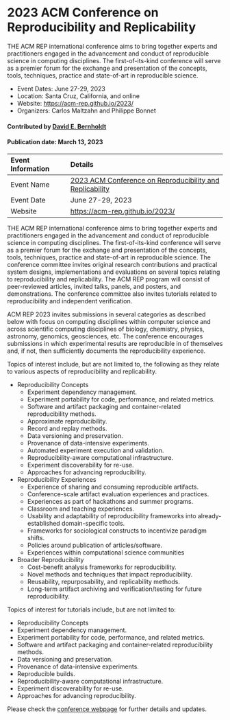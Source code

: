 # 2023 ACM Conference on Reproducibility and Replicability

<!-- deck text start --> 
THE ACM REP international conference aims to bring together experts and practitioners engaged in the advancement and conduct of reproducible science in computing disciplines. The first-of-its-kind conference will serve as a premier forum for the exchange and presentation of the concepts, tools, techniques, practice and state-of-art in reproducible science.
<!-- deck text ends -->

- Event Dates: June 27-29, 2023
- Location: Santa Cruz, California, and online
- Website: https://acm-rep.github.io/2023/
- Organizers: Carlos Maltzahn and Philippe Bonnet

#### Contributed by [David E. Bernholdt](https://github.com/bernhold/)

#### Publication date: March 13, 2023

Event Information | Details
:--- | :---			   
Event Name | [2023 ACM Conference on Reproducibility and Replicability](https://acm-rep.github.io/2023/)
Event Date |  June 27-29, 2023
Website | https://acm-rep.github.io/2023/

THE ACM REP international conference aims to bring together experts and practitioners engaged in the advancement and conduct of reproducible science in computing disciplines. The first-of-its-kind conference will serve as a premier forum for the exchange and presentation of the concepts, tools, techniques, practice and state-of-art in reproducible science. The conference committee invites original research contributions and practical system designs, implementations and evaluations on several topics relating to reproducibility and replicability. The ACM REP program will consist of peer-reviewed articles, invited talks, panels, and posters, and demonstrations. The conference committee also invites tutorials related to reproducibility and independent verification.

ACM REP 2023 invites submissions in several categories as described below with focus on computing disciplines within computer science and across scientific computing disciplines of biology, chemistry, physics, astronomy, genomics, geosciences, etc. The conference encourages submissions in which experimental results are reproducible in of themselves and, if not, then sufficiently documents the reproducibility experience.

Topics of interest include, but are not limited to, the following as they relate to various aspects of reproducibility and replicability.

- Reproducibility Concepts
  - Experiment dependency management.
  - Experiment portability for code, performance, and related metrics.
  - Software and artifact packaging and container-related reproducibility methods.
  - Approximate reproducibility.
  - Record and replay methods.
  - Data versioning and preservation.
  - Provenance of data-intensive experiments.
  - Automated experiment execution and validation.
  - Reproducibility-aware computational infrastructure.
  - Experiment discoverability for re-use.
  - Approaches for advancing reproducibility.
- Reproducibility Experiences
  - Experience of sharing and consuming reproducible artifacts.
  - Conference-scale artifact evaluation experiences and practices.
  - Experiences as part of hackathons and summer programs.
  - Classroom and teaching experiences.
  - Usability and adaptability of reproducibility frameworks into already-established domain-specific tools.
  - Frameworks for sociological constructs to incentivize paradigm shifts.
  - Policies around publication of articles/software.
  - Experiences within computational science communities
- Broader Reproducibility
  - Cost-benefit analysis frameworks for reproducibility.
  - Novel methods and techniques that impact reproducibility.
  - Reusability, repurposability, and replicability methods.
  - Long-term artifact archiving and verification/testing for future reproducibility.

Topics of interest for tutorials include, but are not limited to:

- Reproducibility Concepts
- Experiment dependency management.
- Experiment portability for code, performance, and related metrics.
- Software and artifact packaging and container-related reproducibility methods.
- Data versioning and preservation.
- Provenance of data-intensive experiments.
- Reproducible builds.
- Reproducibility-aware computational infrastructure.
- Experiment discoverability for re-use.
- Approaches for advancing reproducibility.

Please check the [conference webpage](https://acm-rep.github.io/2023/) for further details and updates.

<!---
Publish: yes
Topics: conferences and workshops
--->
